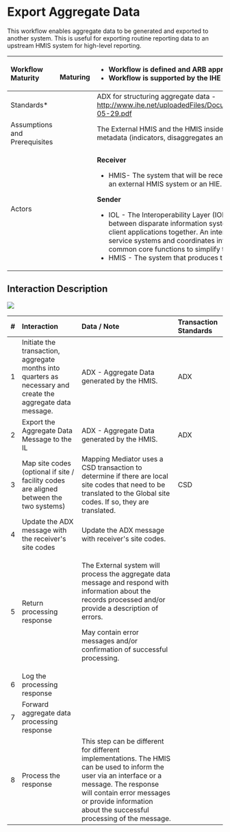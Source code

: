 # Export Aggregate Data

 This workflow enables aggregate data to be generated and exported to another system.  This is useful for exporting routine reporting data to an upstream HMIS system for high-level reporting.

<table>
  <thead>
    <tr>
      <th style="text-align:left"><b>Workflow Maturity</b>
      </th>
      <th style="text-align:left">
        <p>
          <img src="https://lh3.googleusercontent.com/EmXfy3cb-GlHlYFa4D8Gu0LggwvjRH5_9E93s2xHn_8me7Uh-F_9ueZtnTAL4nzP5Lqaq312bDxQD-anCV28fku333MOHZfS-MmEOw271EPVY1H-Q2JFz-LPB-bfw2FRiw"
          alt/>
        </p>
        <p><b>  Maturing</b>
        </p>
      </th>
      <th style="text-align:left">
        <p></p>
        <ul>
          <li>Workflow is defined and ARB approved</li>
          <li>Workflow is supported by the IHE ADX profile</li>
        </ul>
      </th>
    </tr>
  </thead>
  <tbody>
    <tr>
      <td style="text-align:left">Standards*</td>
      <td style="text-align:left"></td>
      <td style="text-align:left">ADX for structuring aggregate data - <a href="http://www.ihe.net/uploadedFiles/Documents/QRPH/IHE_QRPH_Suppl_ADX_Rev1.0_PC_2015-05-29.pdf">http://www.ihe.net/uploadedFiles/Documents/QRPH/IHE_QRPH_Suppl_ADX_Rev1.0_PC_2015-05-29.pdf</a>
      </td>
    </tr>
    <tr>
      <td style="text-align:left">Assumptions and Prerequisites</td>
      <td style="text-align:left"></td>
      <td style="text-align:left">The External HMIS and the HMIS inside the OpenHIE infrastructure must
        use the same metadata (indicators, disaggregates and facilities) or there
        must be translation steps added.</td>
    </tr>
    <tr>
      <td style="text-align:left">Actors</td>
      <td style="text-align:left"></td>
      <td style="text-align:left">
        <p><b>Receiver</b>
        </p>
        <ul>
          <li>HMIS- The system that will be receiving aggregate data. Examples of this
            system could be an external HMIS system or an HIE.</li>
        </ul>
        <p><b>Sender </b>
        </p>
        <ul>
          <li>IOL - The Interoperability Layer (IOL) is the component that enables easier
            interoperability between disparate information systems by connecting the
            infrastructure services and client applications together. An interoperability
            layer receives transactions from the point of service systems and coordinates
            interaction between components of the HIE and provides common core functions
            to simplify the interoperability between systems.</li>
          <li>HMIS - The system that produces the aggregate data to be exported.</li>
        </ul>
      </td>
    </tr>
  </tbody>
</table>

## Interaction Description 

![](https://lh6.googleusercontent.com/7fYXfy0Bto7jB5CzWZblmaa68M2fF8sQnYLvtNF5aZkgHDCUsZ0F9OWQKOAhf-8Jvsra2CzG2ZEvJ4MjZK_cnIclU-MfHfw1Qurs1VohPzZGse7BXG_FnUCDhwm1U7AcAg)

<table>
  <thead>
    <tr>
      <th style="text-align:left">#</th>
      <th style="text-align:left"><b>Interaction</b>
      </th>
      <th style="text-align:left"><b>Data / Note</b>
      </th>
      <th style="text-align:left"><b>Transaction Standards</b>
      </th>
    </tr>
  </thead>
  <tbody>
    <tr>
      <td style="text-align:left">1</td>
      <td style="text-align:left">Initiate the transaction, aggregate months into quarters as necessary
        and create the aggregate data message.</td>
      <td style="text-align:left">ADX - Aggregate Data generated by the HMIS.</td>
      <td style="text-align:left">ADX</td>
    </tr>
    <tr>
      <td style="text-align:left">2</td>
      <td style="text-align:left">Export the Aggregate Data Message to the IL</td>
      <td style="text-align:left">ADX - Aggregate Data generated by the HMIS.</td>
      <td style="text-align:left">ADX</td>
    </tr>
    <tr>
      <td style="text-align:left">3</td>
      <td style="text-align:left">Map site codes (optional if site / facility codes are aligned between
        the two systems)</td>
      <td style="text-align:left">Mapping Mediator uses a CSD transaction to determine if there are local
        site codes that need to be translated to the Global site codes. If so,
        they are translated.</td>
      <td style="text-align:left">CSD</td>
    </tr>
    <tr>
      <td style="text-align:left">4</td>
      <td style="text-align:left">Update the ADX message with the receiver&apos;s site codes</td>
      <td style="text-align:left">Update the ADX message with receiver&apos;s site codes.</td>
      <td style="text-align:left"></td>
    </tr>
    <tr>
      <td style="text-align:left">5</td>
      <td style="text-align:left">Return processing response</td>
      <td style="text-align:left">
        <p>The External system will process the aggregate data message and respond
          with information about the records processed and/or provide a description
          of errors.</p>
        <p>May contain error messages and/or confirmation of successful processing.</p>
      </td>
      <td style="text-align:left"></td>
    </tr>
    <tr>
      <td style="text-align:left">6</td>
      <td style="text-align:left">Log the processing response</td>
      <td style="text-align:left"></td>
      <td style="text-align:left"></td>
    </tr>
    <tr>
      <td style="text-align:left">7</td>
      <td style="text-align:left">Forward aggregate data processing response</td>
      <td style="text-align:left"></td>
      <td style="text-align:left"></td>
    </tr>
    <tr>
      <td style="text-align:left">8</td>
      <td style="text-align:left">Process the response</td>
      <td style="text-align:left">This step can be different for different implementations. The HMIS can
        be used to inform the user via an interface or a message. The response
        will contain error messages or provide information about the successful
        processing of the message.</td>
      <td style="text-align:left"></td>
    </tr>
  </tbody>
</table>

## 

